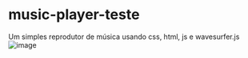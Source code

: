 # music-player-teste
Um simples reprodutor de música usando css, html, js e wavesurfer.js
![image](https://user-images.githubusercontent.com/81939515/172944678-81388128-433b-4b61-8119-782456fc0217.png)

